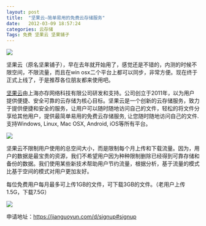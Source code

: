 ```yaml
---
layout: post
title:  "坚果云–简单易用的免费云存储服务"
date:   2012-03-09 18:57:24
categories: 云存储
Tags: 免费 坚果云 坚果铺子
---
```



[![](https://jianguoyun.com/static/images/logo.png)](https://jianguoyun.com/)

坚果云（原名坚果铺子），早在去年就开始用了，感觉还是不错的，内测的时候不限空间，不限流量，而且在win osx二个平台上都可以同步，非常方便。现在终于正式上线了，于是推荐各位朋友都来使用吧。

[坚果云](https://jianguoyun.com/)由上海亦存网络科技有限公司研发和支持。公司创立于2011年，以为用户提供便捷、安全可靠的云存储为核心目标。坚果云是一个创新的云存储服务，致力于提供便捷和安全的服务，让用户可以随时随地访问自己的文件，轻松的将文件分享给其他用户，提供最简单易用的免费云存储服务, 让您随时随地访问自己的文件. 支持Windows, Linux, Mac OSX, Android, iOS等所有平台。

![](http://i.imgur.com/UCYSw.png)

坚果云不限制用户使用的总空间大小，而是限制每个月上传和下载流量。因为，用户的数据是最宝贵的资源，我们不希望用户因为种种限制删除已经得到可靠存储和备份的数据。我们使用某些新技术帮助用户节约流量，根据分析，基于流量的模式比基于空间的模式对用户更加友好。

每位免费用户每月最多可上传1GB的文件，可下载3GB的文件。（老用户上传1.5G，下载7.5G）

![](http://i.imgur.com/A2bzk.png)

申请地址：https://jianguoyun.com/d/signup#signup